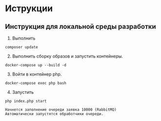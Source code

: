 # Иструкции

## Инструкция для локальной среды разработки

1. Выполнить 
````
composer update
````
2. Выполнить сборку образов и запустить контейнеры.
````
docker-compose up --build -d
````
3. Войти в контейнер php.
````
docker-compose exec php bash

````

4. Запустить
````
php index.php start

Начнется заполнение очереди заявка 10000 (RabbitMQ)
Автоматически запустятся обработчики очереди.
````